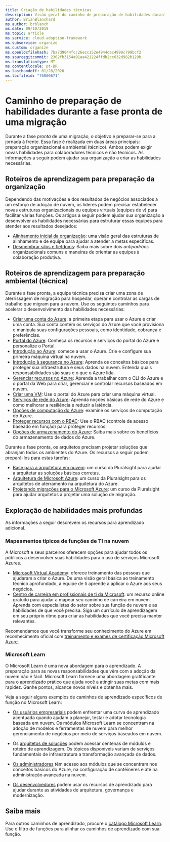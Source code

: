 ```yaml
---
title: Criação de habilidades técnicas
description: Visão geral do caminho de preparação de habilidades durante a fase pronta de migração.
author: BrianBlanchard
ms.author: brblanch
ms.date: 09/10/2019
ms.topic: article
ms.service: cloud-adoption-framework
ms.subservice: organize
ms.custom: organize
ms.openlocfilehash: 7ba7d9044fcc26ecc152e4944dac4999c799bcf2
ms.sourcegitcommit: 2362fb3154a91aa421224ffdb2cc632d982b129b
ms.translationtype: MT
ms.contentlocale: pt-BR
ms.lasthandoff: 01/28/2020
ms.locfileid: "76800671"
---
```

# <a name="skills-readiness-path-during-the-ready-phase-of-a-migration"></a>Caminho de preparação de habilidades durante a fase pronta de uma migração

Durante a fase *pronta* de uma migração, o objetivo é preparar-se para a jornada à frente. Essa fase é realizada em duas áreas principais: preparação organizacional e ambiental (técnico). Ambos podem exigir novas habilidades para colaboradores técnicos e não técnicos. As informações a seguir podem ajudar sua organização a criar as habilidades necessárias.

## <a name="organizational-readiness-learning-paths"></a>Roteiros de aprendizagem para preparação da organização

Dependendo das motivações e dos resultados de negócios associados a um esforço de adoção de nuvem, os líderes podem precisar estabelecer novas estruturas organizacionais ou equipes virtuais (equipes de v) para facilitar várias funções. Os artigos a seguir podem ajudar sua organização a desenvolver as habilidades necessárias para estruturar essas equipes para atender aos resultados desejados:

- [Alinhamento inicial da organização](./index.md): uma visão geral das estruturas de alinhamento e de equipe para ajudar a atender a metas específicas.
- [Desmembrar silos e fiefdoms](./fiefdoms-silos.md): Saiba mais sobre dois *antipadrões* organizacionais comuns e maneiras de orientar as equipes à colaboração produtiva.

## <a name="environmental-technical-readiness-learning-paths"></a>Roteiros de aprendizagem para preparação ambiental (técnica)

Durante a fase pronta, a equipe técnica precisa criar uma zona de aterrissagem de migração para hospedar, operar e controlar as cargas de trabalho que migram para a nuvem. Use os seguintes caminhos para acelerar o desenvolvimento das habilidades necessárias:

- [Criar uma conta do Azure](https://docs.microsoft.com/learn/modules/create-an-azure-account): a primeira etapa para usar o Azure é criar uma conta. Sua conta contém os serviços do Azure que você provisiona e manipula suas configurações pessoais, como identidade, cobrança e preferências.
- [Portal do Azure](https://docs.microsoft.com/learn/modules/tour-azure-portal): Conheça os recursos e serviços do portal do Azure e personalize o Portal.
- [Introdução ao Azure](https://docs.microsoft.com/learn/modules/welcome-to-azure): comece a usar o Azure. Crie e configure sua primeira máquina virtual na nuvem.
- [Introdução à segurança no Azure](https://docs.microsoft.com/learn/modules/intro-to-security-in-azure): Aprenda os conceitos básicos para proteger sua infraestrutura e seus dados na nuvem. Entenda quais responsabilidades são suas e o que o Azure lida.
- [Gerenciar recursos no Azure](https://docs.microsoft.com/learn/paths/manage-resources-in-azure): Aprenda a trabalhar com o CLI do Azure e o portal da Web para criar, gerenciar e controlar recursos baseados em nuvem.
- [Criar uma VM](https://docs.microsoft.com/learn/modules/create-windows-virtual-machine-in-azure): Use o portal do Azure para criar uma máquina virtual.
- [Serviços de rede do Azure](https://docs.microsoft.com/learn/modules/intro-to-azure-networking): Aprenda noções básicas de rede do Azure e como melhorar a resiliência e reduzir a latência.
- [Opções de computação do Azure](https://docs.microsoft.com/learn/modules/intro-to-azure-compute): examine os serviços de computação do Azure.
- [Proteger recursos com o RBAC](https://docs.microsoft.com/learn/modules/secure-azure-resources-with-rbac): Use o RBAC (controle de acesso baseado em função) para proteger recursos.
- [Opções de armazenamento do Azure](https://docs.microsoft.com/learn/modules/intro-to-data-in-azure/index): Saiba mais sobre os benefícios do armazenamento de dados do Azure.

Durante a fase pronta, os arquitetos precisam projetar soluções que abranjam todos os ambientes do Azure. Os recursos a seguir podem prepará-los para estas tarefas:

- [Base para a arquitetura em nuvem](https://app.pluralsight.com/library/courses/cloud-architecture-foundations): um curso da Pluralsight para ajudar a arquitetar as soluções básicas corretas.
- [Arquitetura de Microsoft Azure](https://app.pluralsight.com/library/courses/cloud-architecture-foundations): um curso da Pluralsight para os arquitetos de aterramento na arquitetura do Azure.
- [Projetando migrações para o Microsoft Azure](https://app.pluralsight.com/library/courses/cloud-architecture-foundations): um curso da Pluralsight para ajudar arquitetos a projetar uma solução de migração.

## <a name="deeper-skills-exploration"></a>Exploração de habilidades mais profundas

As informações a seguir descrevem os recursos para aprendizado adicional.

### <a name="typical-mappings-of-cloud-it-roles"></a>Mapeamentos típicos de funções de TI na nuvem

A Microsoft e seus parceiros oferecem opções para ajudar todos os públicos a desenvolver suas habilidades para o uso de serviços Microsoft Azures.

- [Microsoft Virtual Academy](https://mva.microsoft.com/product-training/microsoft-azure): oferece treinamento das pessoas que ajudaram a criar o Azure. De uma visão geral básica ao treinamento técnico aprofundado, a equipe de ti aprende a aplicar o Azure aos seus negócios.
- [Centro de carreira em profissionais de ti da Microsoft](https://www.microsoft.com/itpro): um recurso online gratuito para ajudar a mapear seu caminho de carreira em nuvem. Aprenda com especialistas do setor sobre sua função de nuvem e as habilidades de que você precisa. Siga um currículo de aprendizagem em seu próprio ritmo para criar as habilidades que você precisa manter relevantes.

Recomendamos que você transforme seu conhecimento do Azure em reconhecimento oficial com [treinamento e exames de certificação Microsoft Azure](https://www.microsoft.com/learning/azure-certification.aspx).

### <a name="microsoft-learn"></a>Microsoft Learn

O Microsoft Learn é uma nova abordagem para o aprendizado. A preparação para as novas responsabilidades que vêm com a adoção da nuvem não é fácil. Microsoft Learn fornece uma abordagem gratificante para o aprendizado prático que ajuda você a atingir suas metas com mais rapidez. Ganhe pontos, alcance novos níveis e obtenha mais.

Veja a seguir alguns exemplos de caminhos de aprendizado específicos de função no Microsoft Learn:

- [Os usuários empresariais](https://docs.microsoft.com/learn/browse/?roles=business-user) podem enfrentar uma curva de aprendizado acentuada quando ajudam a planejar, testar e adotar tecnologia baseada em nuvem. Os módulos Microsoft Learn se concentram na adoção de modelos e ferramentas de nuvem para melhor gerenciamento de negócios por meio de serviços baseados em nuvem.

- Os [arquitetos de soluções](https://docs.microsoft.com/learn/browse/?roles=solution-architect) podem acessar centenas de módulos e roteiro de aprendizagem. Os tópicos disponíveis variam de serviços fundamentais de infraestrutura a transformação avançada de dados.

- [Os administradores](https://docs.microsoft.com/learn/browse/?roles=administrator) têm acesso aos módulos que se concentram nos conceitos básicos do Azure, na configuração de contêineres e até na administração avançada na nuvem.

- [Os desenvolvedores](https://docs.microsoft.com/learn/browse/?roles=developer&term=infrastructure) podem usar os recursos de aprendizado para ajudar durante as atividades de arquitetura, governança e modernização.

## <a name="learn-more"></a>Saiba mais

Para outros caminhos de aprendizado, procure o [catálogo Microsoft Learn](https://docs.microsoft.com/learn/browse). Use o filtro de funções para alinhar os caminhos de aprendizado com sua função.
